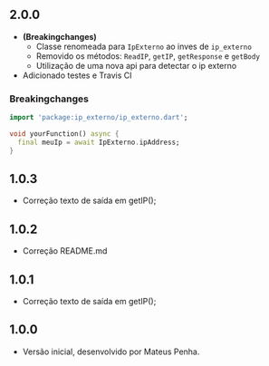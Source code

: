 ## 2.0.0

- **(Breakingchanges)**
  - Classe renomeada para `IpExterno` ao inves de `ip_externo`
  - Removido os métodos: `ReadIP`, `getIP`, `getResponse` e `getBody`
  - Utilização de uma nova api para detectar o ip externo
- Adicionado testes e Travis CI

### Breakingchanges


```dart
import 'package:ip_externo/ip_externo.dart';

void yourFunction() async {
  final meuIp = await IpExterno.ipAddress;
}
``` 

## 1.0.3

- Correção texto de saída em getIP();

## 1.0.2

- Correção README.md

## 1.0.1

- Correção texto de saída em getIP();

## 1.0.0

- Versão inicial, desenvolvido por Mateus Penha.
